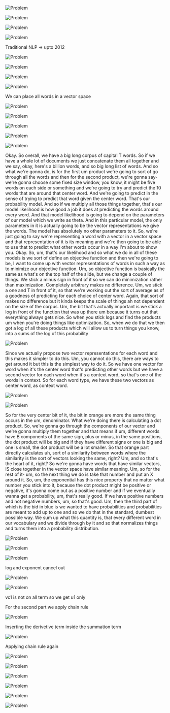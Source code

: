 ![Problem](./images/lecture1/img1.JPG)

![Problem](./images/lecture1/img2.JPG)

![Problem](./images/lecture1/img3.JPG)

![Problem](./images/lecture1/img4.JPG)

Traditional NLP -> upto 2012

![Problem](./images/lecture1/img5.JPG)

![Problem](./images/lecture1/img6.JPG)

![Problem](./images/lecture1/img7.JPG)

![Problem](./images/lecture1/img8.JPG)

We can place all words in a vector space

![Problem](./images/lecture1/img9.JPG)

![Problem](./images/lecture1/img10.JPG)

![Problem](./images/lecture1/img11.JPG)

![Problem](./images/lecture1/img12.JPG)

![Problem](./images/lecture1/img13.JPG)

Okay. So overall, we have a big long corpus of capital T words. So if we have a whole lot of documents we just concatenate them all together and we say, okay, here's a billion words, and so big long list of words. And so what we're gonna do, is for the first um product we're going to sort of go through all the words and then for the second product, we're gonna say- we're gonna choose some fixed size window, you know, it might be five words on each side or something and we're going to try and predict the 10 words that are around that center word. And we're going to predict in the sense of trying to predict that word given the center word. That's our probability model. And so if we multiply all those things together, that's our model likelihood is how good a job it does at predicting the words around every word. And that model likelihood is going to depend on the parameters of our model which we write as theta. And in this particular model, the only parameters in it is actually going to be the vector representations we give the words. The model has absolutely no other parameters to it. So, we're just going to say we're representing a word with a vector in a vector space and that representation of it is its meaning and we're then going to be able to use that to predict what other words occur in a way I'm about to show you. Okay. So, um, that's our likelihood and so what we do in all of these models is we sort of define an objective function and then we're going to be, I want to come up with vector representations of words in such a way as to minimize our objective function. Um, so objective function is basically the same as what's on the top half of the slide, but we change a couple of things. We stick a minus sign in front of it so we can do minimization rather than maximization. Completely arbitrary makes no difference. Um, we stick a one and T in front of it, so that we're working out the sort of average as of a goodness of predicting for each choice of center word. Again, that sort of makes no difference but it kinda keeps the scale of things ah not dependent on the size of the corpus. Um, the bit that's actually important is we stick a log in front of the function that was up there um because it turns out that everything always gets nice. So when you stick logs and find the products um when you're doing things like optimization. So, when we do that we then got a log of all these products which will allow us to turn things you know, into a sums of the log of this probability 

![Problem](./images/lecture1/img14.JPG)

Since we actually propose two vector representations for each word and this makes it simpler to do this. Um, you cannot do this, there are ways to get around it but this is the simplest way to do it. So we have one vector for word when it's the center word that's predicting other words but we have a second vector for each word when it's a context word, so that's one of the words in context. So for each word type, we have these two vectors as center word, as context word. 

![Problem](./images/lecture1/img15.JPG)

![Problem](./images/lecture1/img16.JPG)

So for the very center bit of it, the bit in orange are more the same thing occurs in the um, denominator. What we're doing there is calculating a dot product. So, we're gonna go through the components of our vector and we're gonna multiply them together and that means if um, different words have B components of the same sign, plus or minus, in the same positions, the dot product will be big and if they have different signs or one is big and one is small, the dot product will be a lot smaller. So that orange part directly calculates uh, sort of a similarity between words where the similarity is the sort of vectors looking the same, right? Um, and so that's the heart of it, right? So we're gonna have words that have similar vectors, IS close together in the vector space have similar meaning. Um, so for the rest of it- um, so the next thing we do is take that number and put an X around it. So, um, the exponential has this nice property that no matter what number you stick into it, because the dot product might be positive or negative, it's gonna come out as a positive number and if we eventually wanna get a probability, um, that's really good. If we have positive numbers and not negative numbers, um, so that's good. Um, then the third part of which is the bid in blue is we wanted to have probabilities and probabilities are meant to add up to one and so we do that in the standard, dumbest possible way. We sum up what this quantity is, that every different word in our vocabulary and we divide through by it and so that normalizes things and turns them into a probability distribution. 

![Problem](./images/lecture1/img17.JPG)

![Problem](./images/lecture1/img18.JPG)

![Problem](./images/lecture1/img19.JPG)

log and exponent cancel out

![Problem](./images/lecture1/img20.JPG)

![Problem](./images/lecture1/img21.JPG)

vc1 is not on all term so we get u1 only

For the second part we apply chain rule

![Problem](./images/lecture1/img22.JPG)

Inserting the derivetive term inside the summation term 

![Problem](./images/lecture1/img23.JPG)

Applying chain rule again

![Problem](./images/lecture1/img24.JPG)

![Problem](./images/lecture1/img25.JPG)

![Problem](./images/lecture1/img26.JPG)

![Problem](./images/lecture1/img27.JPG)

![Problem](./images/lecture1/img28.JPG)

![Problem](./images/lecture1/img29.JPG)